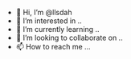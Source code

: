 - 👋 Hi, I’m @llsdah
- 👀 I’m interested in ..
- 🌱 I’m currently learning ..
- 💞️ I’m looking to collaborate on ..
- 📫 How to reach me ...

<!---
llsdah/llsdah is a ✨ special ✨ repository because its `README.md` (this file) appears on your GitHub profile.
You can click the Preview link to take a look at your changes.
--->
